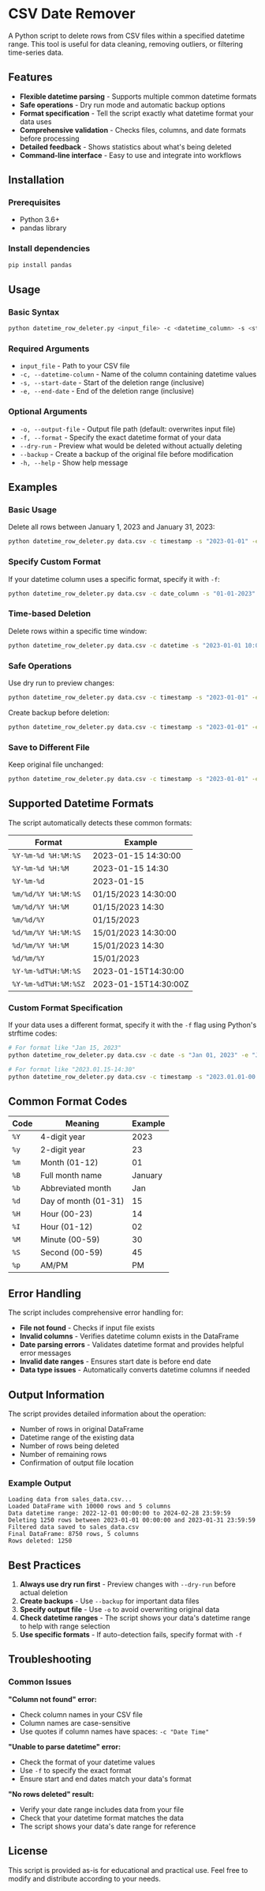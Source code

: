 # CSV Date Remover

A Python script to delete rows from CSV files within a specified datetime range. This tool is useful for data cleaning, removing outliers, or filtering time-series data.

## Features

- **Flexible datetime parsing** - Supports multiple common datetime formats
- **Safe operations** - Dry run mode and automatic backup options
- **Format specification** - Tell the script exactly what datetime format your data uses
- **Comprehensive validation** - Checks files, columns, and date formats before processing
- **Detailed feedback** - Shows statistics about what's being deleted
- **Command-line interface** - Easy to use and integrate into workflows

## Installation

### Prerequisites
- Python 3.6+
- pandas library

### Install dependencies
```bash
pip install pandas
```

## Usage

### Basic Syntax
```bash
python datetime_row_deleter.py <input_file> -c <datetime_column> -s <start_date> -e <end_date> [options]
```

### Required Arguments
- `input_file` - Path to your CSV file
- `-c, --datetime-column` - Name of the column containing datetime values
- `-s, --start-date` - Start of the deletion range (inclusive)
- `-e, --end-date` - End of the deletion range (inclusive)

### Optional Arguments
- `-o, --output-file` - Output file path (default: overwrites input file)
- `-f, --format` - Specify the exact datetime format of your data
- `--dry-run` - Preview what would be deleted without actually deleting
- `--backup` - Create a backup of the original file before modification
- `-h, --help` - Show help message

## Examples

### Basic Usage
Delete all rows between January 1, 2023 and January 31, 2023:
```bash
python datetime_row_deleter.py data.csv -c timestamp -s "2023-01-01" -e "2023-01-31"
```

### Specify Custom Format
If your datetime column uses a specific format, specify it with `-f`:
```bash
python datetime_row_deleter.py data.csv -c date_column -s "01-01-2023" -e "31-01-2023" -f "%d-%m-%Y"
```

### Time-based Deletion
Delete rows within a specific time window:
```bash
python datetime_row_deleter.py data.csv -c datetime -s "2023-01-01 10:00:00" -e "2023-01-01 15:00:00"
```

### Safe Operations
Use dry run to preview changes:
```bash
python datetime_row_deleter.py data.csv -c timestamp -s "2023-01-01" -e "2023-01-31" --dry-run
```

Create backup before deletion:
```bash
python datetime_row_deleter.py data.csv -c timestamp -s "2023-01-01" -e "2023-01-31" --backup
```

### Save to Different File
Keep original file unchanged:
```bash
python datetime_row_deleter.py data.csv -c timestamp -s "2023-01-01" -e "2023-01-31" -o cleaned_data.csv
```

## Supported Datetime Formats

The script automatically detects these common formats:

| Format | Example |
|--------|---------|
| `%Y-%m-%d %H:%M:%S` | 2023-01-15 14:30:00 |
| `%Y-%m-%d %H:%M` | 2023-01-15 14:30 |
| `%Y-%m-%d` | 2023-01-15 |
| `%m/%d/%Y %H:%M:%S` | 01/15/2023 14:30:00 |
| `%m/%d/%Y %H:%M` | 01/15/2023 14:30 |
| `%m/%d/%Y` | 01/15/2023 |
| `%d/%m/%Y %H:%M:%S` | 15/01/2023 14:30:00 |
| `%d/%m/%Y %H:%M` | 15/01/2023 14:30 |
| `%d/%m/%Y` | 15/01/2023 |
| `%Y-%m-%dT%H:%M:%S` | 2023-01-15T14:30:00 |
| `%Y-%m-%dT%H:%M:%SZ` | 2023-01-15T14:30:00Z |

### Custom Format Specification

If your data uses a different format, specify it with the `-f` flag using Python's strftime codes:

```bash
# For format like "Jan 15, 2023"
python datetime_row_deleter.py data.csv -c date -s "Jan 01, 2023" -e "Jan 31, 2023" -f "%b %d, %Y"

# For format like "2023.01.15-14:30"
python datetime_row_deleter.py data.csv -c timestamp -s "2023.01.01-00:00" -e "2023.01.31-23:59" -f "%Y.%m.%d-%H:%M"
```

## Common Format Codes

| Code | Meaning | Example |
|------|---------|---------|
| `%Y` | 4-digit year | 2023 |
| `%y` | 2-digit year | 23 |
| `%m` | Month (01-12) | 01 |
| `%B` | Full month name | January |
| `%b` | Abbreviated month | Jan |
| `%d` | Day of month (01-31) | 15 |
| `%H` | Hour (00-23) | 14 |
| `%I` | Hour (01-12) | 02 |
| `%M` | Minute (00-59) | 30 |
| `%S` | Second (00-59) | 45 |
| `%p` | AM/PM | PM |

## Error Handling

The script includes comprehensive error handling for:
- **File not found** - Checks if input file exists
- **Invalid columns** - Verifies datetime column exists in the DataFrame
- **Date parsing errors** - Validates datetime format and provides helpful error messages
- **Invalid date ranges** - Ensures start date is before end date
- **Data type issues** - Automatically converts datetime columns if needed

## Output Information

The script provides detailed information about the operation:
- Number of rows in original DataFrame
- Datetime range of the existing data
- Number of rows being deleted
- Number of remaining rows
- Confirmation of output file location

### Example Output
```
Loading data from sales_data.csv...
Loaded DataFrame with 10000 rows and 5 columns
Data datetime range: 2022-12-01 00:00:00 to 2024-02-28 23:59:59
Deleting 1250 rows between 2023-01-01 00:00:00 and 2023-01-31 23:59:59
Filtered data saved to sales_data.csv
Final DataFrame: 8750 rows, 5 columns
Rows deleted: 1250
```

## Best Practices

1. **Always use dry run first** - Preview changes with `--dry-run` before actual deletion
2. **Create backups** - Use `--backup` for important data files
3. **Specify output file** - Use `-o` to avoid overwriting original data
4. **Check datetime ranges** - The script shows your data's datetime range to help with range selection
5. **Use specific formats** - If auto-detection fails, specify format with `-f`

## Troubleshooting

### Common Issues

**"Column not found" error:**
- Check column names in your CSV file
- Column names are case-sensitive
- Use quotes if column names have spaces: `-c "Date Time"`

**"Unable to parse datetime" error:**
- Check the format of your datetime values
- Use `-f` to specify the exact format
- Ensure start and end dates match your data's format

**"No rows deleted" result:**
- Verify your date range includes data from your file
- Check that your datetime format matches the data
- The script shows your data's date range for reference

## License

This script is provided as-is for educational and practical use. Feel free to modify and distribute according to your needs.